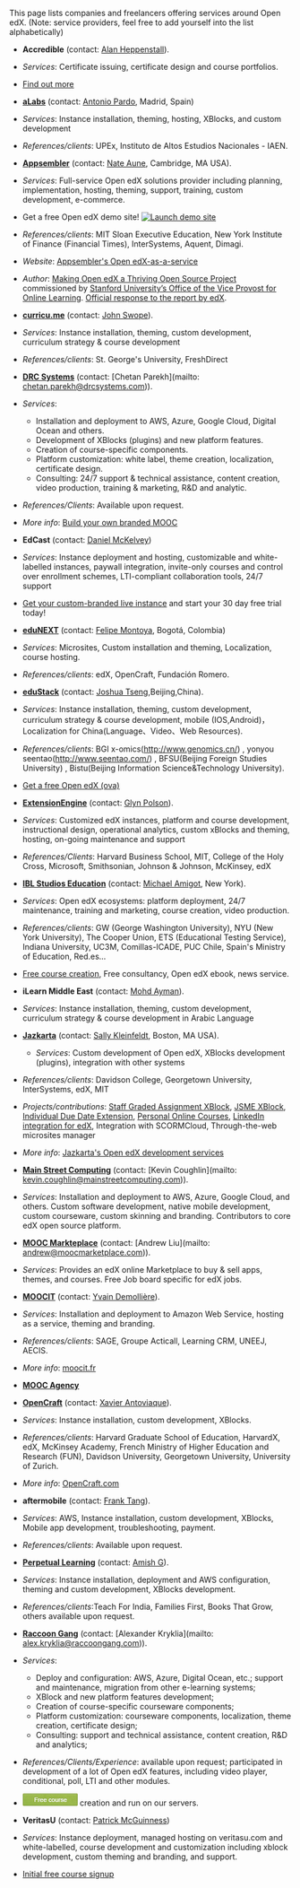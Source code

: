 This page lists companies and freelancers offering services around Open edX. (Note: service providers, feel free to add yourself into the list alphabetically)

* **Accredible** (contact: [Alan Heppenstall](mailto:alan@accredible.com)).
 * _Services_: Certificate issuing, certificate design and course portfolios.
 * [Find out more](https://www.accredible.com/) 

* **[aLabs](https://alabs.org)** (contact: [Antonio Pardo](mailto:hola@alabs.org), Madrid, Spain)
 * _Services_: Instance installation, theming, hosting, XBlocks, and custom development
 * _References/clients_: UPEx, Instituto de Altos Estudios Nacionales - IAEN.

* **[Appsembler](http://www.appsembler.com)** (contact: [Nate Aune](mailto:nate@appsembler.com), Cambridge, MA USA).
 * _Services_: Full-service Open edX solutions provider including planning, implementation, hosting, theming, support, training, custom development, e-commerce. 
 * Get a free Open edX demo site! 
[![Launch demo site](http://launcher.appsembler.com/static/img/buttons/btn-mini-green.png)](http://www.appsembler.com/)
 * _References/clients_: MIT Sloan Executive Education, New York Institute of Finance (Financial Times), InterSystems, Aquent, Dimagi.
 * _Website_: [Appsembler's Open edX-as-a-service](http://www.appsembler.com)
 * _Author_: [Making Open edX a Thriving Open Source Project](https://docs.google.com/document/d/1UV0LhaaPLpx8TLHuK1f9luNcRrpSNmXg0baINLk2W34/edit) commissioned by [Stanford University’s Office of the Vice Provost for Online Learning](https://groups.google.com/d/msg/edx-code/DRqcLlMKhgs/KBvzBj13hQ8J). [Official response to the report by edX](http://engineering.edx.org/2014/07/response-to-stanford-report-on-open-edx/).


* **[curricu.me](http://curricu.me)** (contact: [John Swope](mailto:john@curricu.me)).
 * _Services_: Instance installation, theming, custom development, curriculum strategy & course development
 * _References/clients_: St. George's University, FreshDirect

* **[DRC Systems](http://www.drcsystems.com/mooc/)** (contact: [Chetan Parekh](mailto: chetan.parekh@drcsystems.com)).
 * _Services_: 
    * Installation and deployment to AWS, Azure, Google Cloud, Digital Ocean and others.
    * Development of XBlocks (plugins) and new platform features.
    * Creation of course-specific components.
    * Platform customization: white label, theme creation, localization, certificate design.
    * Consulting: 24/7 support & technical assistance, content creation, video production, training & marketing, R&D and analytic.
 * _References/Clients_: Available upon request.
 * _More info_: [Build your own branded MOOC](http://www.drcsystems.com/mooc/)

* **EdCast** (contact: [Daniel McKelvey](mailto:info@edcast.com))
 * _Services_: Instance deployment and hosting, customizable and white-labelled instances, paywall integration, invite-only courses and control over enrollment schemes, LTI-compliant collaboration tools, 24/7 support
 * [Get your custom-branded live instance](http://www.edcast.com/corp/educators) and start your 30 day free trial today!

* **[eduNEXT](http://www.edunext.co/)** (contact: [Felipe Montoya](mailto:felipe.montoya@edunext.co), Bogotá, Colombia)
 * _Services_: Microsites, Custom installation and theming, Localization, course hosting.
 * _References/clients_: edX, OpenCraft, Fundación Romero.

* **[eduStack](http://www.edustack.org/)** (contact: [Joshua Tseng](mailto:info@edustack.org),Beijing,China).
 * _Services_: Instance installation, theming, custom development, curriculum strategy & course development, mobile (IOS,Android)， Localization for China(Language、Video、Web Resources).
 * _References/clients_: BGI x-omics(http://www.genomics.cn/) , yonyou seentao(http://www.seentao.com/) , BFSU(Beijing Foreign Studies University) , Bistu(Beijing Information Science&Technology University).
 * [Get a free Open edX (ova)](http://www.edustack.org/?page_id=8)

* **[ExtensionEngine](http://extensionengine.com)** (contact: [Glyn Polson](mailto:glyn@extensionengine.com)).
 * _Services_: Customized edX instances, platform and course development, instructional design, operational analytics, custom xBlocks and theming, hosting, on-going maintenance and support
 * _References/Clients_: Harvard Business School, MIT, College of the Holy Cross, Microsoft, Smithsonian, Johnson & Johnson, McKinsey, edX

* **[IBL Studios Education](http://www.iblstudios.com/)** (contact: [Michael Amigot](mailto:amigot@iblstudios.com), New York).
 * _Services_: Open edX ecosystems: platform deployment, 24/7 maintenance, training and marketing, course creation, video production.  
 * _References/clients_: GW (George Washington University), NYU (New York University), The Cooper Union, ETS (Educational Testing Service), Indiana University, UC3M, Comillas-ICADE, PUC Chile, Spain's Ministry of Education, Red.es...
 * [Free course creation](http://edx-studio.iblstudios.com/signin), Free consultancy, Open edX ebook, news service.

* **iLearn Middle East** (contact: [Mohd Ayman](mailto:solutions@ilearn.ws)).
 * _Services_: Instance installation, theming, custom development, curriculum strategy & course development in Arabic Language

* **[Jazkarta](http://jazkarta.com/edx)** (contact: [Sally Kleinfeldt](mailto:sales@jazkarta.com), Boston, MA USA).
  * _Services_: Custom development of Open edX, XBlocks development (plugins), integration with other systems
 * _References/clients_: Davidson College, Georgetown University, InterSystems, edX, MIT
 * _Projects/contributions_: [Staff Graded Assignment XBlock](https://github.com/mitodl/edx-sga), [JSME XBlock](https://github.com/jazkarta/edx-jsme), [Individual Due Date Extension](https://github.com/edx/edx-platform/pull/2062), [Personal Online Courses](http://goo.gl/owBwoQ), [LinkedIn integration for edX](https://www.edx.org/blog/you-can-now-share-edx-success-linkedin), Integration with SCORMCloud, Through-the-web microsites manager
 * _More info_: [Jazkarta's Open edX development services](http://jazkarta.com/edx)

* **[Main Street Computing](http://mainstreetcomputing.com/)** (contact: [Kevin Coughlin](mailto: kevin.coughlin@mainstreetcomputing.com)).
 * _Services_: Installation and deployment to AWS, Azure, Google Cloud, and others.  Custom software development, native mobile development, custom courseware, custom skinning and branding.  Contributors to core edX open source platform.  

* **[MOOC Markteplace](http://moocmarketplace.com/)** (contact: [Andrew Liu](mailto: andrew@moocmarketplace.com)).
 * _Services_: Provides an edX online Marketplace to buy & sell apps, themes, and courses.  Free Job board specific for edX jobs.

* **[MOOCIT](http://moocit.fr/)** (contact: [Yvain Demollière](mailto:contact@moocit.fr)).
 * _Services_: Installation and deployment to Amazon Web Service, hosting as a service, theming and branding.
 * _References/clients_: SAGE, Groupe Acticall, Learning CRM, UNEEJ, AECIS.
 * _More info_: [moocit.fr](http://moocit.fr)   

* **[MOOC Agency](http://themoocagency.com/)**

* **[OpenCraft](http://opencraft.com/)** (contact: [Xavier Antoviaque](mailto:xavier@opencraft.com)).
 * _Services_: Instance installation, custom development, XBlocks.
 * _References/clients_: Harvard Graduate School of Education, HarvardX, edX, McKinsey Academy, French Ministry of Higher Education and Research (FUN), Davidson University, Georgetown University, University of Zurich.
 * _More info_: [OpenCraft.com](http://opencraft.com/)

* **aftermobile** (contact: [Frank Tang](mailto:franktsh@gmail.com)).
 * _Services_: AWS, Instance installation, custom development, XBlocks, Mobile app development, troubleshooting, payment.
 * _References/clients_: Available upon request.

* **[Perpetual Learning](http://learning.perpetualny.com/)** (contact: [Amish G](mailto:info@perpetualny.com)).
 * _Services_: Instance installation, deployment and AWS configuration, theming and custom development, XBlocks development.
 * _References/clients_:Teach For India,  Families First, Books That Grow, others available upon request.


* **[Raccoon Gang](http://raccoongang.com/)** (contact: [Alexander Kryklia](mailto: alex.kryklia@raccoongang.com)).
 * _Services_: 
    * Deploy and configuration: AWS, Azure, Digital Ocean, etc.; support and maintenance, migration from other e-learning systems;
    * XBlock and new platform features development;
    * Creation of course-specific courseware components;
    * Platform customization: courseware components, localization, theme creation, certificate design;
    * Consulting: support and technical assistance, content creation, R&D and analytics;
 * _References/Clients/Experience_: available upon request; participated in development of a lot of Open edX features, including video player, conditional, poll, LTI and other modules.
 * _[![Free course](https://github.com/raccoongang/raccoongang.github.io/blob/customizations/images/fc_green.png)](http://raccoongang.com/en/)_ creation and run on our servers.



* **VeritasU** (contact: [Patrick McGuinness](mailto:patrick@veritasu.com))
 * _Services_: Instance deployment, managed hosting on veritasu.com and white-labelled, course development and customization including xblock development, custom theming and branding, and support.
 * [Initial free course signup](http://www.veritasu.com/) 